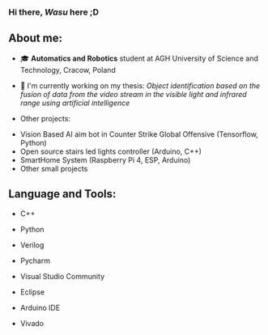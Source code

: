 ### Hi there, *Wasu* here ;D

## About me:
 - 🎓 **Automatics and Robotics** student at AGH University of Science and Technology, Cracow, Poland
 - 📝 I'm currently working on my thesis: *Object identification based on the fusion of data from the video stream in the visible light and infrared range using artificial intelligence*
 
 - Other projects:
 * Vision Based AI aim bot in Counter Strike Global Offensive (Tensorflow, Python)
 * Open source stairs led lights controller (Arduino, C++)
 * SmartHome System (Raspberry Pi 4, ESP, Arduino)
 * Other small projects
 
 ## Language and Tools:
 * C++
 * Python
 * Verilog
 
 * Pycharm
 * Visual Studio Community
 * Eclipse
 * Arduino IDE
 * Vivado
 

